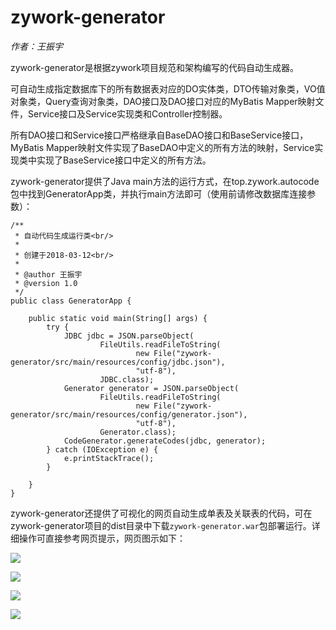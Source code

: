 # zywork-generator

*作者：王振宇*

zywork-generator是根据zywork项目规范和架构编写的代码自动生成器。

可自动生成指定数据库下的所有数据表对应的DO实体类，DTO传输对象类，VO值对象类，Query查询对象类，DAO接口及DAO接口对应的MyBatis Mapper映射文件，Service接口及Service实现类和Controller控制器。

所有DAO接口和Service接口严格继承自BaseDAO接口和BaseService接口，MyBatis Mapper映射文件实现了BaseDAO中定义的所有方法的映射，Service实现类中实现了BaseService接口中定义的所有方法。

zywork-generator提供了Java main方法的运行方式，在top.zywork.autocode包中找到GeneratorApp类，并执行main方法即可（使用前请修改数据库连接参数）：

```
/**
 * 自动代码生成运行类<br/>
 *
 * 创建于2018-03-12<br/>
 *
 * @author 王振宇
 * @version 1.0
 */
public class GeneratorApp {

    public static void main(String[] args) {
        try {
            JDBC jdbc = JSON.parseObject(
                    FileUtils.readFileToString(
                            new File("zywork-generator/src/main/resources/config/jdbc.json"), 
                            "utf-8"), 
                    JDBC.class);
            Generator generator = JSON.parseObject(
                    FileUtils.readFileToString(
                            new File("zywork-generator/src/main/resources/config/generator.json"), 
                            "utf-8"), 
                    Generator.class);
            CodeGenerator.generateCodes(jdbc, generator);
        } catch (IOException e) {
            e.printStackTrace();
        }

    }
}
```

zywork-generator还提供了可视化的网页自动生成单表及关联表的代码，可在zywork-generator项目的dist目录中下载```zywork-generator.war```包部署运行。详细操作可直接参考网页提示，网页图示如下：

![](https://github.com/GZWgssmart/zywork/blob/master/zywork-generator/image/jdbc.png)

![](https://github.com/GZWgssmart/zywork/blob/master/zywork-generator/image/generator.png)

![](https://github.com/GZWgssmart/zywork/blob/master/zywork-generator/image/single.png)

![](https://github.com/GZWgssmart/zywork/blob/master/zywork-generator/image/join.png)